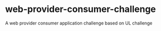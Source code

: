 # web-provider-consumer-challenge
A web provider consumer application challenge based on UL challenge
